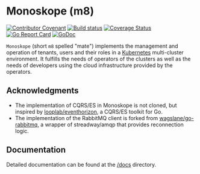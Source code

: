 # Monoskope (m8)

[![Contributor Covenant](https://img.shields.io/badge/Contributor%20Covenant-2.1-4baaaa.svg)](CODE_OF_CONDUCT.md)
[![Build status](https://github.com/finleap-connect/monoskope/actions/workflows/golang.yaml/badge.svg)](https://github.com/finleap-connect/monoskope/actions/workflows/golang.yaml)
[![Coverage Status](https://coveralls.io/repos/github/finleap-connect/monoskope/badge.svg?branch=main)](https://coveralls.io/github/finleap-connect/monoskope?branch=main)
[![Go Report Card](https://goreportcard.com/badge/github/finleap-connect/monoskope)](https://goreportcard.com/report/github/finleap-connect/monoskope)
[![GoDoc](https://godoc.org/github/finleap-connect/monoskope?status.svg)](https://godoc.org/github/finleap-connect/monoskope)

`Monoskope` (short `m8` spelled "mate") implements the management and operation of tenants, users and their roles in a [Kubernetes](https://kubernetes.io/) multi-cluster environment. It fulfills the needs of operators of the clusters as well as the needs of developers using the cloud infrastructure provided by the operators.

## Acknowledgments

* The implementation of CQRS/ES in Monoskope is not cloned, but inspired by [looplab/eventhorizon](https://github.com/looplab/eventhorizon), a CQRS/ES toolkit for Go.
* The implementation of the RabbitMQ client is forked from [wagslane/go-rabbitmq](https://github.com/wagslane/go-rabbitmq), a wrapper of streadway/amqp that provides reconnection logic.

## Documentation

Detailed documentation can be found at the [/docs](docs) directory.
